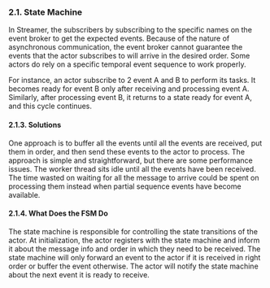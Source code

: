 ### 2.1. State Machine



In Streamer, the subscribers by subscribing to the specific names on the event broker to get the expected events.
Because of the nature of asynchronous communication,  the event broker cannot guarantee the events that the actor subscribes 
to will arrive in the desired order. Some actors do rely on a specific temporal event sequence to work properly. 

For instance, an actor subscribe to 2 event A and B to perform its tasks. It becomes ready for event B only after receiving and processing 
event A. Similarly, after processing event B, it returns to a state ready for event A, and this cycle continues.

#### 2.1.3. Solutions

One approach is to buffer all the events until all the events are received, put them in order, and then send these events to the actor to process.
The approach is simple and straightforward, but there are some performance issues. The worker thread sits idle until all the events have been received. 
The time wasted on waiting for all the message to arrive could be spent on processing them instead when partial sequence events have become available. 

#### 2.1.4. What Does the FSM Do
The state machine is responsible for controlling the state transitions of the actor. At initialization, the actor registers with the state machine and inform it about the message info and order in which they need to be received. The state machine will only forward an event to the actor if it is received in right order or buffer the event otherwise. The actor will notify the state machine about the next event it is ready to receive.
